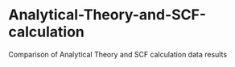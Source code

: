 # Analytical-Theory-and-SCF-calculation
Comparison of Analytical Theory and SCF calculation data results
